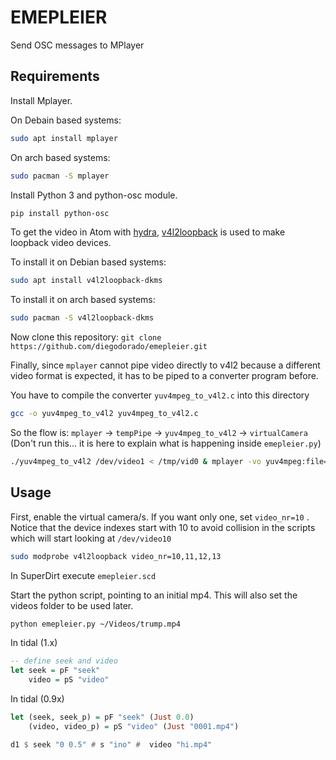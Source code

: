 # EMEPLEIER
Send OSC messages to MPlayer


## Requirements

Install Mplayer. 

On Debain based systems:

```bash
sudo apt install mplayer
```

On arch based systems:

```bash
sudo pacman -S mplayer
```



Install Python 3 and python-osc module.

```bash
pip install python-osc
```


To get the video in Atom with [hydra](https://github.com/ojack/atom-hydra), [v4l2loopback](https://github.com/umlaeute/v4l2loopback) is used to make loopback video devices.

To install it on Debian based systems:

```bash
sudo apt install v4l2loopback-dkms
```


To install it on arch based systems:

```bash
sudo pacman -S v4l2loopback-dkms
```


Now clone this repository: `git clone https://github.com/diegodorado/emepleier.git`

Finally, since `mplayer` cannot pipe video directly to v4l2 because a different video format is expected, it has to be piped to a converter program before.

You have to compile the converter `yuv4mpeg_to_v4l2.c` into this directory
```bash
gcc -o yuv4mpeg_to_v4l2 yuv4mpeg_to_v4l2.c
```

So the flow is: `mplayer` -> `tempPipe` -> `yuv4mpeg_to_v4l2` -> `virtualCamera`  
(Don't run this... it is here to explain what is happening inside `emepleier.py`)
```bash
./yuv4mpeg_to_v4l2 /dev/video1 < /tmp/vid0 & mplayer -vo yuv4mpeg:file=/tmp/vid0 vid.mp4
```


## Usage

First, enable the virtual camera/s. If you want only one, set `video_nr=10` . Notice that the device indexes start with 10 to avoid collision in the scripts which will start looking at `/dev/video10`

```bash
sudo modprobe v4l2loopback video_nr=10,11,12,13
```



In SuperDirt execute `emepleier.scd`

Start the python script, pointing to an initial mp4. This will also set the videos folder to be used later.

```bash
python emepleier.py ~/Videos/trump.mp4 
```


In tidal (1.x)

``` haskell
-- define seek and video
let seek = pF "seek"
    video = pS "video"
```

In tidal (0.9x)

``` haskell
let (seek, seek_p) = pF "seek" (Just 0.0)
    (video, video_p) = pS "video" (Just "0001.mp4")

d1 $ seek "0 0.5" # s "ino" #  video "hi.mp4"
```


